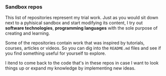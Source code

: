 ### Sandbox repos

This list of repositories represent my trial work. Just as you would sit down next to a pyhisical sandbox and start modifying its content, I try out **software technologies**, **programming languages** with the sole purpose of creating and learning.

Some of the repositories contain work that was inspired by tutorials, courses, articles or videos. So you can dig into the `README.md` files and see if you find something useful for yourself to explore.

I itend to come back to the code that's in these repos in case I want to look things up or expand my knowledge by implementing new ideas.
